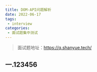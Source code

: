 ```yaml
---
title: DOM-API问题解析
date: 2022-06-17
tags:
 - interview
categories:
 - 面试题集中测试
---
```


 > 面试题地址：https://q.shanyue.tech/

## 一.123456